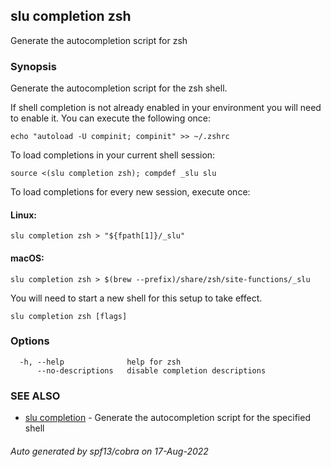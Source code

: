 ## slu completion zsh

Generate the autocompletion script for zsh

### Synopsis

Generate the autocompletion script for the zsh shell.

If shell completion is not already enabled in your environment you will need
to enable it.  You can execute the following once:

	echo "autoload -U compinit; compinit" >> ~/.zshrc

To load completions in your current shell session:

	source <(slu completion zsh); compdef _slu slu

To load completions for every new session, execute once:

#### Linux:

	slu completion zsh > "${fpath[1]}/_slu"

#### macOS:

	slu completion zsh > $(brew --prefix)/share/zsh/site-functions/_slu

You will need to start a new shell for this setup to take effect.


```
slu completion zsh [flags]
```

### Options

```
  -h, --help              help for zsh
      --no-descriptions   disable completion descriptions
```

### SEE ALSO

* [slu completion](slu_completion.md)	 - Generate the autocompletion script for the specified shell

###### Auto generated by spf13/cobra on 17-Aug-2022
